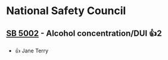 # National Safety Council

## [SB 5002](/bill/2023-24/sb/5002/) - Alcohol concentration/DUI 👍2  
* 👍 Jane Terry